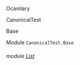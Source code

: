 Ocamlary

CanonicalTest

Base

Module `CanonicalTest.Base`

<a id="module-List"></a>

###### module [List](Ocamlary.CanonicalTest.Base.List.md)
